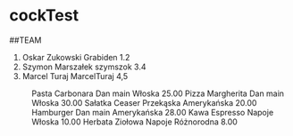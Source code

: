 # cockTest
##TEAM
1. Oskar Zukowski Grabiden 1.2
2. Szymon Marszałek szymszok 3.4
3. Marcel Turaj MarcelTuraj 4,5


<menu>
    <item>
        <name>Pasta Carbonara</name>
        <type>Dan main</type>
        <cuisine>Włoska</cuisine>
        <price>25.00</price>
    </item>
    <item>
        <name>Pizza Margherita</name>
        <type>Dan main</type>
        <cuisine>Włoska</cuisine>
        <price>30.00</price>
    </item>
    <item>
        <name>Sałatka Ceaser</name>
        <type>Przekąska</type>
        <cuisine>Amerykańska</cuisine>
        <price>20.00</price>
    </item>
    <item>
        <name>Hamburger</name>
        <type>Dan main</type>
        <cuisine>Amerykańska</cuisine>
        <price>28.00</price>
    </item>
    <item>
        <name>Kawa Espresso</name>
        <type>Napoje</type>
        <cuisine>Włoska</cuisine>
        <price>10.00</price>
    </item>
    <item>
        <name>Herbata Ziołowa</name>
        <type>Napoje</type>
        <cuisine>Różnorodna</cuisine>
        <price>8.00</price>
    </item>
</menu>
